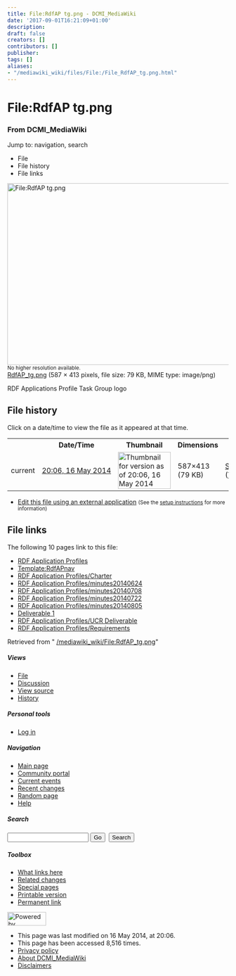 ```yaml
---
title: File:RdfAP tg.png - DCMI_MediaWiki
date: '2017-09-01T16:21:09+01:00'
description: 
draft: false
creators: []
contributors: []
publisher: 
tags: []
aliases:
- "/mediawiki_wiki/files/File:/File_RdfAP_tg.png.html"
---
```


<a id="top"></a>
# File:RdfAP tg.png

### From DCMI\_MediaWiki

Jump to: navigation, search
<!-- start content -->
- File
- File history
- File links

 [<img alt="File:RdfAP tg.png" src="/images/e/e6/RdfAP_tg.png" width="587" height="413">](/mediawiki_wiki/files/RdfAP_tg.png)  
<small>No higher resolution available.</small>  
 [RdfAP\_tg.png](/images/e/e6/RdfAP_tg.png)‎ (587 × 413 pixels, file size: 79 KB, MIME type: image/png)

RDF Applications Profile Task Group logo

<!-- 
NewPP limit report
Preprocessor node count: 1/1000000
Post-expand include size: 0/2097152 bytes
Template argument size: 0/2097152 bytes
Expensive parser function count: 0/100
-->
## File history

Click on a date/time to view the file as it appeared at that time.

<table class="wikitable filehistory">
  <tr>
    <td></td>
    <th>Date/Time</th>
    <th>Thumbnail</th>
    <th>Dimensions</th>
    <th>User</th>
    <th>Comment</th>
  </tr>
  <tr>
    <td>current</td>
    <td class="filehistory-selected" style="white-space: nowrap;"><a href="/mediawiki_wiki/files/RdfAP_tg.png">20:06, 16 May 2014</a></td>
    <td><a href="/images/e/e6/RdfAP_tg.png"><img alt="Thumbnail for version as of 20:06, 16 May 2014" src="/images/e/e6/RdfAP_tg.png" width="120" height="84"></a></td>
    <td>587×413 <span style="white-space: nowrap;">(79 KB)</span>
    </td>
    <td>
      <a href="/index.php?title=User:StuartSutton&amp;action=edit&amp;redlink=1" class="new mw-userlink" title="User:StuartSutton (page does not exist)">StuartSutton</a> <span style="white-space: nowrap;"> <span class="mw-usertoollinks">(<a href="/index.php?title=User_talk:StuartSutton&amp;action=edit&amp;redlink=1" class="new" title="User talk:StuartSutton (page does not exist)">Talk</a> | <a href="/index.php/Special:Contributions/StuartSutton" title="Special:Contributions/StuartSutton">contribs</a>)</span></span>
    </td>
    <td> <span class="comment">(RDF Applications Profile Task Group logo)</span>
    </td>
  </tr>
</table>

  

- [Edit this file using an external application](/index.php?title=File:RdfAP_tg.png&action=edit&externaledit=true&mode=file "File:RdfAP tg.png") <small>(See the <a href="http://www.mediawiki.org/wiki/Manual:External_editors" class="external text" rel="nofollow">setup instructions</a> for more information)</small>

## File links

The following 10 pages link to this file:

- [RDF Application Profiles](/index.php/RDF_Application_Profiles "RDF Application Profiles")
- [Template:RdfAPnav](/index.php/Template:RdfAPnav "Template:RdfAPnav")
- [RDF Application Profiles/Charter](/index.php/RDF_Application_Profiles/Charter "RDF Application Profiles/Charter")
- [RDF Application Profiles/minutes20140624](/index.php/RDF_Application_Profiles/minutes20140624 "RDF Application Profiles/minutes20140624")
- [RDF Application Profiles/minutes20140708](/index.php/RDF_Application_Profiles/minutes20140708 "RDF Application Profiles/minutes20140708")
- [RDF Application Profiles/minutes20140722](/index.php/RDF_Application_Profiles/minutes20140722 "RDF Application Profiles/minutes20140722")
- [RDF Application Profiles/minutes20140805](/index.php/RDF_Application_Profiles/minutes20140805 "RDF Application Profiles/minutes20140805")
- [Deliverable 1](/index.php/Deliverable_1 "Deliverable 1")
- [RDF Application Profiles/UCR Deliverable](/index.php/RDF_Application_Profiles/UCR_Deliverable "RDF Application Profiles/UCR Deliverable")
- [RDF Application Profiles/Requirements](/index.php/RDF_Application_Profiles/Requirements "RDF Application Profiles/Requirements")

Retrieved from " [/mediawiki_wiki/File:RdfAP\_tg.png](/mediawiki_wiki/files/File:/File:RdfAP_tg.png.html)"

<!-- end content -->

##### Views

- [File](/mediawiki_wiki/files/File:/File:RdfAP_tg.png.html)
- [Discussion](/index.php?title=File_talk:RdfAP_tg.png&action=edit&redlink=1 "Discussion about the content page [t]")
- [View source](/index.php?title=File:RdfAP_tg.png&action=edit "This page is protected.
You can view its source [e]")
- [History](/index.php?title=File:RdfAP_tg.png&action=history "Past revisions of this page [h]")

##### Personal tools

- [Log in](/index.php?title=Special:UserLogin&returnto=File:RdfAP_tg.png "You are encouraged to log in; however, it is not mandatory [o]")

<script type="text/javascript"> if (window.isMSIE55) fixalpha(); </script>

##### Navigation

- [Main page](/index.php/Main_Page "Visit the main page [z]")
- [Community portal](/index.php/DCMI_MediaWiki:Community_portal "About the project, what you can do, where to find things")
- [Current events](/index.php/DCMI_MediaWiki:Current_events "Find background information on current events")
- [Recent changes](/index.php/Special:RecentChanges "The list of recent changes in the wiki [r]")
- [Random page](/index.php/Special:Random "Load a random page [x]")
- [Help](/index.php/Help:Contents "The place to find out")

##### <label for="searchInput">Search</label>

<form action="/index.php" id="searchform">
				<input type="hidden" name="title" value="Special:Search">
				<input id="searchInput" title="Search DCMI_MediaWiki" accesskey="f" type="search" name="search">
				<input type="submit" name="go" class="searchButton" id="searchGoButton" value="Go" title="Go to a page with this exact name if exists"> 
				<input type="submit" name="fulltext" class="searchButton" id="mw-searchButton" value="Search" title="Search the pages for this text">
			</form>

##### Toolbox

- [What links here](/index.php/Special:WhatLinksHere/File:RdfAP_tg.png "List of all wiki pages that link here [j]")
- [Related changes](/index.php/Special:RecentChangesLinked/File:RdfAP_tg.png "Recent changes in pages linked from this page [k]")
- [Special pages](/index.php/Special:SpecialPages "List of all special pages [q]")
- [Printable version](/index.php?title=File:RdfAP_tg.png&printable=yes "Printable version of this page [p]")
- [Permanent link](/index.php?title=File:RdfAP_tg.png&oldid=7658 "Permanent link to this revision of the page")

<!-- end of the left (by default at least) column -->

 [<img src="/skins/common/images/poweredby_mediawiki_88x31.png" height="31" width="88" alt="Powered by MediaWiki">](http://www.mediawiki.org/)

- This page was last modified on 16 May 2014, at 20:06.
- This page has been accessed 8,516 times.
- [Privacy policy](/index.php/DCMI_MediaWiki:Privacy_policy "DCMI MediaWiki:Privacy policy")
- [About DCMI\_MediaWiki](/index.php/DCMI_MediaWiki:About "DCMI MediaWiki:About")
- [Disclaimers](/index.php/DCMI_MediaWiki:General_disclaimer "DCMI MediaWiki:General disclaimer")

<script>if (window.runOnloadHook) runOnloadHook();</script><!-- Served in 0.459 secs. -->
